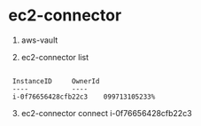 # ec2-connector

1. aws-vault 

2. ec2-connector list 

```shell

 InstanceID		OwnerId
 ----			----
 i-0f76656428cfb22c3	099713105233%
 ```
3. ec2-connector connect i-0f76656428cfb22c3
